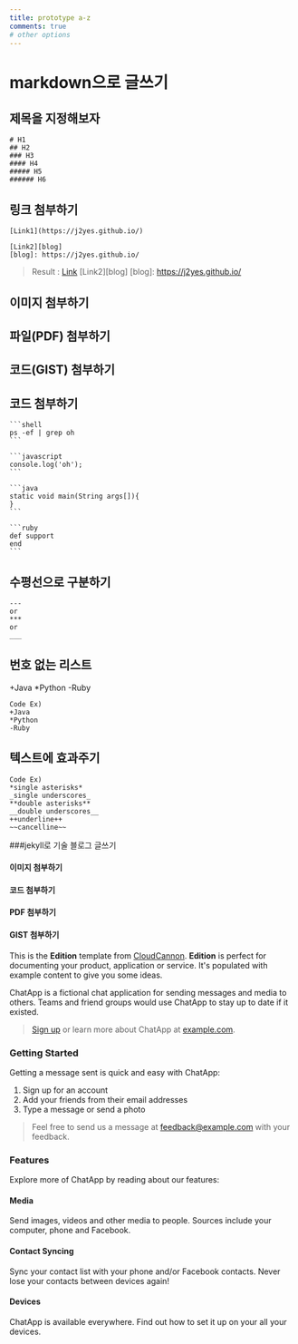 ```yaml
---
title: prototype a-z
comments: true
# other options
---
```


# markdown으로 글쓰기

## 제목을 지정해보자

```
# H1
## H2
### H3
#### H4
##### H5
###### H6
```

## 링크 첨부하기

```
[Link1](https://j2yes.github.io/)

[Link2][blog]
[blog]: https://j2yes.github.io/
```
> Result : [Link](https://j2yes.github.io/)
> [Link2][blog]
> [blog]: https://j2yes.github.io/

## 이미지 첨부하기

## 파일(PDF) 첨부하기

## 코드(GIST) 첨부하기

## 코드 첨부하기

    ```shell
    ps -ef | grep oh
    ```

    ```javascript
    console.log('oh');
    ```

    ```java
    static void main(String args[]){
    }
    ```

    ```ruby
    def support
    end
    ```


## 수평선으로 구분하기

```
---
or
***
or
___
```

## 번호 없는 리스트

+Java
*Python
-Ruby

```
Code Ex)
+Java
*Python
-Ruby
```

## 텍스트에 효과주기

```
Code Ex)
*single asterisks*
_single underscores_
**double asterisks**
__double underscores__
++underline++
~~cancelline~~
```

###jekyll로 기술 블로그 글쓰기

#### 이미지 첨부하기

#### 코드 첨부하기

#### PDF 첨부하기

#### GIST 첨부하기


This is the **Edition** template from [CloudCannon](http://cloudcannon.com/).
**Edition** is perfect for documenting your product, application or service.
It's populated with example content to give you some ideas.

ChatApp is a fictional chat application for sending messages and media to others.
Teams and friend groups would use ChatApp to stay up to date if it existed.

> [Sign up](http://example.com/signup) or learn more about ChatApp at [example.com](http://example.com/).

### Getting Started

Getting a message sent is quick and easy with ChatApp:

1. Sign up for an account
2. Add your friends from their email addresses
3. Type a message or send a photo

> Feel free to send us a message at [feedback@example.com](mailto:feedback@example.com) with your feedback.

### Features

Explore more of ChatApp by reading about our features:

#### Media

Send images, videos and other media to people. Sources include your computer, phone and Facebook.

#### Contact Syncing

Sync your contact list with your phone and/or Facebook contacts. Never lose your contacts between devices again!

#### Devices

ChatApp is available everywhere. Find out how to set it up on your all your devices.
